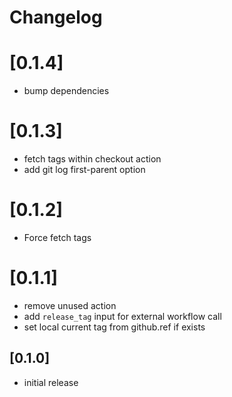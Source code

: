 # Changelog

# [0.1.4]
- bump dependencies

# [0.1.3]
- fetch tags within checkout action
- add git log first-parent option

# [0.1.2]
- Force fetch tags

# [0.1.1]
- remove unused action
- add `release_tag` input for external workflow call
- set local current tag from github.ref if exists

## [0.1.0]
- initial release
